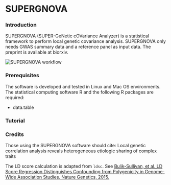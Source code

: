 # SUPERGNOVA

### Introduction

SUPERGNOVA (SUPER-GeNetic cOVariance Analyzer) is a statistical framework to perform local genetic covariance analysis. SUPERGNOVA only needs GWAS summary data and a reference panel as input data. The preprint is available at biorxiv.

![SUPERGNOVA workflow](https://github.com/qlu-lab/SUPERGNOVA/blob/master/Fig/Figure1.png)

### Prerequisites

The software is developed and tested in Linux and Mac OS environments. The statistical computing software R and the following R packages are required:

* data.table

### Tutorial

### Credits

Those using the SUPERGNOVA software should cite: Local genetic correlation analysis reveals heterogeneous etiologic sharing of complex traits

The LD score calculation is adapted from `ldsc`. See [Bulik-Sullivan, et al. LD Score Regression Distinguishes Confounding from Polygenicity in Genome-Wide Association Studies.
Nature Genetics, 2015.](http://www.nature.com/ng/journal/vaop/ncurrent/full/ng.3211.html)